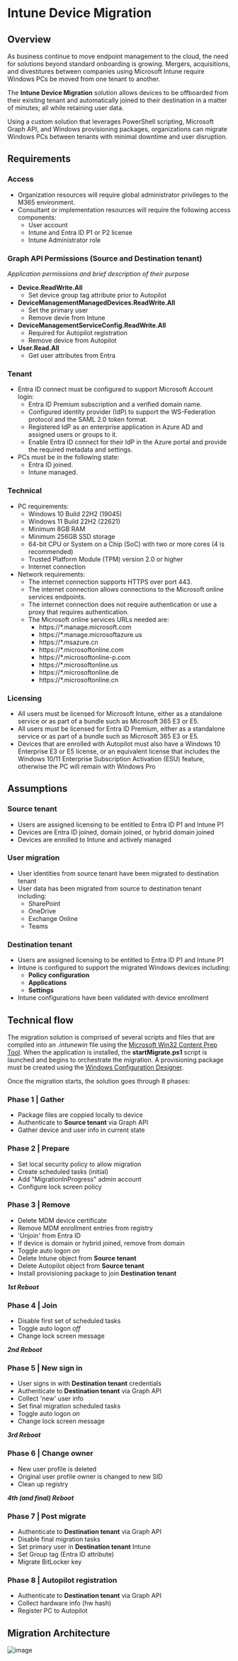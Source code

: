 # Intune Device Migration

## Overview
As business continue to move endpoint management to the cloud, the need for solutions beyond standard onboarding is growing.  Mergers, acquisitions, and divestitures between companies using Microsoft Intune require Windows PCs be moved from one tenant to another.

The **Intune Device Migration** solution allows devices to be offboarded from their existing tenant and automatically joined to their destination in a matter of minutes; all while retaining user data.

Using a custom solution that leverages PowerShell scripting, Microsoft Graph API, and Windows provisioning packages, organizations can migrate Windows PCs between tenants with minimal downtime and user disruption.
## Requirements
### Access
* Organization resources will require global administrator privileges to the M365 environment.
* Consultant or implementation resources will require the following access components:
    * User account
    * Intune and Entra ID P1 or P2 license
    * Intune Administrator role
### Graph API Permissions (Source and Destination tenant)
*Application permissions and brief description of their purpose*
* **Device.ReadWrite.All**
    * Set device group tag attribute prior to Autopilot
* **DeviceManagementManagedDevices.ReadWrite.All**
    * Set the primary user
    * Remove devie from Intune
* **DeviceManagementServiceConfig.ReadWrite.All**
    * Required for Autopilot registration
    * Remove device from Autopilot
* **User.Read.All**
    * Get user attributes from Entra
### Tenant
* Entra ID connect must be configured to support Microsoft Account login:
    * Entra ID Premium subscription and a verified domain name.
    * Configured identity provider (IdP) to support the WS-Federation protocol and the SAML 2.0 token format.
    * Registered IdP as an enterprise application in Azure AD and assigned users or groups to it.
    * Enable Entra ID connect for their IdP in the Azure portal and provide the required metadata and settings.
* PCs must be in the following state:
    * Entra ID joined.
    * Intune managed.
### Technical
* PC requirements:
    * Windows 10 Build 22H2 (19045)
    * Windows 11 Build 22H2 (22621)
    * Minimum 8GB RAM
    * Minimum 256GB SSD storage
    * 64-bit CPU or System on a Chip (SoC) with two or more cores (4 is recommended)
    * Trusted Platform Module (TPM) version 2.0 or higher
    * Internet connection
* Network requirements:
    * The internet connection supports HTTPS over port 443.
    * The internet connection allows connections to the Microsoft online services endpoints.
    * The internet connection does not require authentication or use a proxy that requires authentication.
    * The Microsoft online services URLs needed are:
        * https://*.manage.microsoft.com
        * https://*.manage.microsoftazure.us
        * https://*.msazure.cn
        * https://*.microsoftonline.com
        * https://*.microsoftonline-p.com
        * https://*.microsoftonline.us
        * https://*.microsoftonline.de
        * https://*.microsoftonline.cn
### Licensing
* All users must be licensed for Microsoft Intune, either as a standalone service or as part of a bundle such as Microsoft 365 E3 or E5. 
* All users must be licensed for Entra ID Premium, either as a standalone service or as part of a bundle such as Microsoft 365 E3 or E5.
* Devices that are enrolled with Autopilot must also have a Windows 10 Enterprise E3 or E5 license, or an equivalent license that includes the Windows 10/11 Enterprise Subscription Activation (ESU) feature, otherwise the PC will remain with Windows Pro

## Assumptions
### Source tenant
* Users are assigned licensing to be entitled to Entra ID P1 and Intune P1
* Devices are Entra ID joined, domain joined, or hybrid domain joined
* Devices are enrolled to Intune and actively managed

### User migration
* User identities from source tenant have been migrated to destination tenant
* User data has been migrated from source to destination tenant including:
    * SharePoint
    * OneDrive
    * Exchange Online
    * Teams

### Destination tenant
* Users are assigned licensing to be entitled to Entra ID P1 and Intune P1
* Intune is configured to support the migrated Windows devices including:
    * **Policy configuration**
    * **Applications**
    * **Settings**
* Intune configurations have been validated with device enrollment

## Technical flow
The migration solution is comprised of several scripts and files that are compiled into an *.intunewin* file using the [Microsoft Win32 Content Prep Tool](https://github.com/microsoft/Microsoft-Win32-Content-Prep-Tool).  When the application is installed, the **startMigrate.ps1** script is launched and begins to orchestrate the migration.  A provisioning package must be created using the [Windows Configuration Designer](https://learn.microsoft.com/en-us/windows/configuration/provisioning-packages/provisioning-install-icd).

Once the migration starts, the solution goes through 8 phases:

### Phase 1 | Gather
* Package files are coppied locally to device
* Authenticate to **Source tenant** via Graph API
* Gather device and user info in current state
### Phase 2 | Prepare
* Set local security policy to allow migration
* Create scheduled tasks (initial)
* Add "MigrationInProgress" admin account
* Configure lock screen policy
### Phase 3 | Remove
* Delete MDM device certificate
* Remove MDM enrollment entries from registry
* 'Unjoin' from Entra ID
* If device is domain or hybrid joined, remove from domain
* Toggle auto logon *on*
* Delete Intune object from **Source tenant**
* Delete Autopilot object from **Source tenant**
* Install provisioning package to join **Destination tenant**

***1st Reboot***

### Phase 4 | Join
* Disable first set of scheduled tasks
* Toggle auto logon *off*
* Change lock screen message

***2nd Reboot***

### Phase 5 | New sign in
* User signs in with **Destination tenant** credentials
* Authenticate to **Destination tenant** via Graph API
* Collect 'new' user info
* Set final migration scheduled tasks
* Toggle auto logon *on*
* Change lock screen message

***3rd Reboot***

### Phase 6 | Change owner
* New user profile is deleted
* Original user profile owner is changed to new SID
* Clean up registry

***4th (and final) Reboot***

### Phase 7 | Post migrate
* Authenticate to **Destination tenant** via Graph API
* Disable final migration tasks
* Set primary user in **Destination tenant** Intune
* Set Group tag (Entra ID attribute)
* Migrate BitLocker key

### Phase 8 | Autopilot registration
* Authenticate to **Destination tenant** via Graph API
* Collect hardware info (hw hash)
* Register PC to Autopilot

## Migration Architecture
![image](./Device%20Migration%20V6.2.png)

